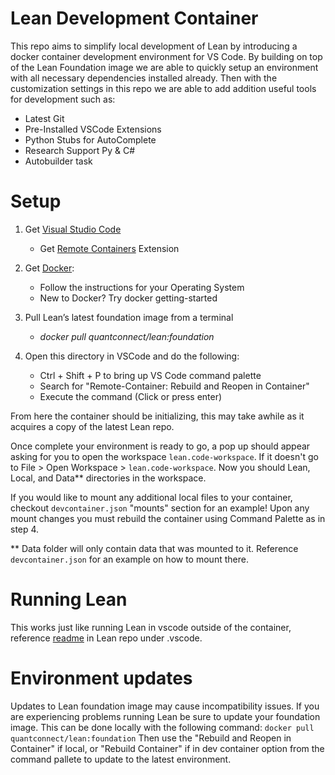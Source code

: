 
# Lean Development Container

This repo aims to simplify local development of Lean by introducing a docker container development environment for VS Code. By building on top of the Lean Foundation image we are able to quickly setup an environment with all necessary dependencies installed already. Then with the customization settings in this repo we are able to add addition useful tools for development such as:

- Latest Git
- Pre-Installed VSCode Extensions
- Python Stubs for AutoComplete
- Research Support Py & C#
- Autobuilder task

# Setup

1. Get [Visual Studio Code](https://code.visualstudio.com/download)
    - Get [Remote Containers](https://marketplace.visualstudio.com/items?itemName=ms-vscode-remote.remote-containers) Extension

2. Get [Docker](https://docs.docker.com/get-docker/):
    - Follow the instructions for your Operating System
    - New to Docker? Try docker getting-started

3. Pull Lean’s latest foundation image from a terminal
    - _docker pull quantconnect/lean:foundation_


4. Open this directory in VSCode and do the following:
   - Ctrl + Shift + P to bring up VS Code command palette
   - Search for "Remote-Container: Rebuild and Reopen in Container"
   - Execute the command (Click or press enter)

From here the container should be initializing, this may take awhile as it acquires a copy of the latest Lean repo.

Once complete your environment is ready to go, a pop up should appear asking for you to open the workspace `lean.code-workspace`. If it doesn't go to File > Open Workspace > `lean.code-workspace`. Now you should Lean, Local, and Data** directories in the workspace.

If you would like to mount any additional local files to your container, checkout `devcontainer.json` "mounts" section for an example! Upon any mount changes you must rebuild the container using Command Palette as in step 4.

** Data folder will only contain data that was mounted to it. Reference `devcontainer.json` for an example on how to mount there.

# Running Lean

This works just like running Lean in vscode outside of the container, reference [readme](https://github.com/QuantConnect/Lean/tree/master/.vscode#how-to-use-lean) in Lean repo under .vscode.

# Environment updates

Updates to Lean foundation image may cause incompatibility issues. If you are experiencing problems running Lean be sure to update your foundation image. This can be done locally with the following command:
`docker pull quantconnect/lean:foundation`
Then use the "Rebuild and Reopen in Container" if local, or "Rebuild Container" if in dev container option from the command pallete to update to the latest environment. 
